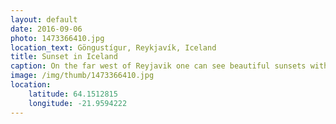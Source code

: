 ```yaml
---
layout: default
date: 2016-09-06
photo: 1473366410.jpg
location_text: Göngustígur, Reykjavík, Iceland
title: Sunset in Iceland
caption: On the far west of Reyjavik one can see beautiful sunsets with burning clouds and crazy colors. That picture has been taken on my first evening on this island.
image: /img/thumb/1473366410.jpg
location:
    latitude: 64.1512815
    longitude: -21.9594222
---
```

